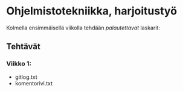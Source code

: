 # **Ohjelmistotekniikka, harjoitustyö**

Kolmella ensimmäisellä viikolla tehdään _palautettavat_ laskarit:

## Tehtävät

### Viikko 1:

* gitlog.txt
* komentorivi.txt

